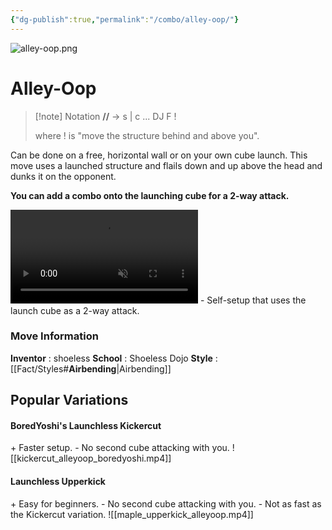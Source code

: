 ```yaml
---
{"dg-publish":true,"permalink":"/combo/alley-oop/"}
---
```


![alley-oop.png](/img/user/!source/alley-oop.png)
# Alley-Oop

> [!note] Notation
> **//**  -> s | c ... DJ F !
> 
> where ! is "move the structure behind and above you".

Can be done on a free, horizontal wall or on your own cube launch. This move uses a launched structure and flails down and up above the head and dunks it on the opponent.

**You can add a combo onto the launching cube for a 2-way attack.**

<video controls loop autoplay muted>  
  <source src="https://files.catbox.moe/87h8sp.mp4" type="video/mp4">  
  Your browser does not support the video tag.  
</video>
 - Self-setup that uses the launch cube as a 2-way attack.

### Move Information
**Inventor** : shoeless
**School** : Shoeless Dojo
**Style** : [[Fact/Styles#**Airbending**\|Airbending]]


## Popular Variations

#### BoredYoshi's Launchless Kickercut
\+ Faster setup.
\- No second cube attacking with you.
![[kickercut_alleyoop_boredyoshi.mp4]]
#### Launchless Upperkick
\+ Easy for beginners.
\- No second cube attacking with you.
\- Not as fast as the Kickercut variation.
![[maple_upperkick_alleyoop.mp4]]

